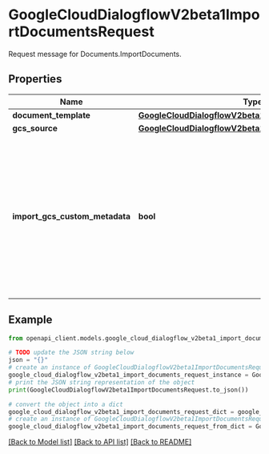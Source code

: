 # GoogleCloudDialogflowV2beta1ImportDocumentsRequest

Request message for Documents.ImportDocuments.

## Properties

Name | Type | Description | Notes
------------ | ------------- | ------------- | -------------
**document_template** | [**GoogleCloudDialogflowV2beta1ImportDocumentTemplate**](GoogleCloudDialogflowV2beta1ImportDocumentTemplate.md) |  | [optional] 
**gcs_source** | [**GoogleCloudDialogflowV2beta1GcsSources**](GoogleCloudDialogflowV2beta1GcsSources.md) |  | [optional] 
**import_gcs_custom_metadata** | **bool** | Whether to import custom metadata from Google Cloud Storage. Only valid when the document source is Google Cloud Storage URI. | [optional] 

## Example

```python
from openapi_client.models.google_cloud_dialogflow_v2beta1_import_documents_request import GoogleCloudDialogflowV2beta1ImportDocumentsRequest

# TODO update the JSON string below
json = "{}"
# create an instance of GoogleCloudDialogflowV2beta1ImportDocumentsRequest from a JSON string
google_cloud_dialogflow_v2beta1_import_documents_request_instance = GoogleCloudDialogflowV2beta1ImportDocumentsRequest.from_json(json)
# print the JSON string representation of the object
print(GoogleCloudDialogflowV2beta1ImportDocumentsRequest.to_json())

# convert the object into a dict
google_cloud_dialogflow_v2beta1_import_documents_request_dict = google_cloud_dialogflow_v2beta1_import_documents_request_instance.to_dict()
# create an instance of GoogleCloudDialogflowV2beta1ImportDocumentsRequest from a dict
google_cloud_dialogflow_v2beta1_import_documents_request_from_dict = GoogleCloudDialogflowV2beta1ImportDocumentsRequest.from_dict(google_cloud_dialogflow_v2beta1_import_documents_request_dict)
```
[[Back to Model list]](../README.md#documentation-for-models) [[Back to API list]](../README.md#documentation-for-api-endpoints) [[Back to README]](../README.md)



